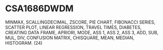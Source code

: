 # CSA1686DWDM
MINMAX,
SCALLINGDECIMAL,
ZSCORE,
PIE CHART,
FIBONACCI SERIES,
SCATTER PLOT,
LINEAR REGRESSION,
TRAVEL TIMES,
DIABETES,
CREATING DATA FRAME,
APRIORI,
MODE,
ASS 1,
ASS 2,
ASS 3,
ADD,
SUB,
MUL,
DIV,
CONFUSION MATRIX,
CHISQUARE,
MEAN,
MEDIAN,
HISTOGRAM.
(24)
